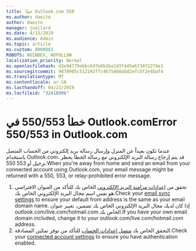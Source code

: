 ```yaml
---
title: خطأ Outlook.com 550
ms.author: daeite
author: daeite
manager: joallard
ms.date: 4/15/2019
ms.audience: Admin
ms.topic: article
ms.custom: 8000081
ROBOTS: NOINDEX, NOFOLLOW
localization_priority: Normal
ms.openlocfilehash: d3e94779ebbc6d7e6b1ba1d3f445e6f34f2274e1
ms.sourcegitcommit: 9d78905c512192ffc4675468abd2efc5f2e4baf4
ms.translationtype: MT
ms.contentlocale: ar-SA
ms.lasthandoff: 04/23/2019
ms.locfileid: "32418996"
---
```

# <a name="error-550553-in-outlookcom"></a><span data-ttu-id="eb666-102">خطأ 550/553 في Outlook.com</span><span class="sxs-lookup"><span data-stu-id="eb666-102">Error 550/553 in Outlook.com</span></span>

<span data-ttu-id="eb666-103">عندما تكون بعيداً عن المنزل وإرسال رسالة بريد إلكتروني من الحساب المتصل باستخدام Outlook.com، قد يتم إرجاع رسالة البريد الإلكتروني مع رسالة الخطأ يحظر ترحيل أو 553 550.</span><span class="sxs-lookup"><span data-stu-id="eb666-103">When you're away from home and send an email from your connected account using Outlook.com, your email message might be returned with a 550, 553, or relay-prohibited error message.</span></span>
1. <span data-ttu-id="eb666-104">تحقق من [إعدادات مزامنة البريد الإلكتروني](https://go.microsoft.com/fwlink/?linkid=2031283) الخاص بك للتأكد من العنوان الافتراضي هو نفس اسم مجال البريد الإلكتروني الخاص بك.</span><span class="sxs-lookup"><span data-stu-id="eb666-104">Check your [email sync settings](https://go.microsoft.com/fwlink/?linkid=2031283) to ensure your default from address is the same as your email domain name.</span></span> <span data-ttu-id="eb666-105">إذا كان لديك مجال البريد الإلكتروني الخاص بك تضمين، تغيير عنوان outlook.com/live.com/hotmail.com الخاص بك.</span><span class="sxs-lookup"><span data-stu-id="eb666-105">If you have your own email domain included, change it to your outlook.com/live.com/hotmail.com address.</span></span>
2. <span data-ttu-id="eb666-106">التحقق الخاص بك [متصل إعدادات الحساب](https://go.microsoft.com/fwlink/?linkid=875264&clcid=0x409) للتأكد من توفر تمكين المصادقة.</span><span class="sxs-lookup"><span data-stu-id="eb666-106">Check your [connected account settings](https://go.microsoft.com/fwlink/?linkid=875264&clcid=0x409) to ensure you have authentication enabled.</span></span>